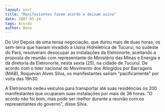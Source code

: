 ```yaml
---
layout: post
title: "Manifestantes fazem acordo e deixam usina"
date: 2007-05-24
tags: Acordo
author: None
---
```

Do Uol
Depois de uma tensa negocia&ccedil;&atilde;o, que durou mais de duas horas, os sem-terra que haviam invadido a Usina Hidrel&eacute;trica de Tucuru&iacute;, no sudeste do Par&aacute;, resolveram desocupar as instala&ccedil;&otilde;es da Eletronorte, aceitando a proposta de reuni&atilde;o com representante do Minist&eacute;rio das Minas e Energia e da diretoria da Eletronorte, nesta sexta (25), na cidade de Tucuru&iacute;. De acordo com o l&iacute;der nacional do Movimento dos Atingidos por Barragens (MAB), Roquevan Alves Silva, os manifestantes sa&iacute;ram &quot;pacificamente&quot; por volta das 19h30. 

A Eletronorte cedeu ve&iacute;culos para transportar at&eacute; suas resid&ecirc;ncias os 200 manifestantes que ocuparam suas instala&ccedil;&otilde;es por mais de 36 horas. &quot;O acordo n&atilde;o foi bom, mas pode ser melhor durante a reuni&atilde;o com os representantes do governo&quot;, disse Silva.  